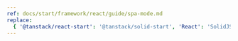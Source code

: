 ```yaml
---
ref: docs/start/framework/react/guide/spa-mode.md
replace:
  { '@tanstack/react-start': '@tanstack/solid-start', 'React': 'SolidJS' }
---
```

